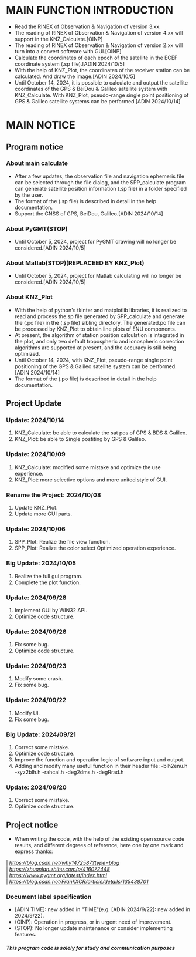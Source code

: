 # **MAIN FUNCTION INTRODUCTION**

* Read the RINEX of Observation & Navigation of version 3.xx.
* The reading of RINEX of Observation & Navigation of version 4.xx will support in the KNZ_Calculate.[OINP]
* The reading of RINEX of Observation & Navigation of version 2.xx will turn into a convert software with GUI.[OINP]
* Calculate the coordinates of each epoch of the satellite in the ECEF coordinate system (.sp file).[ADIN 2024/10/5]
* With the help of KNZ_Plot, the coordinates of the receiver station can be calculated. And draw the image.[ADIN 2024/10/5]
* Until October 14, 2024, it is possible to calculate and output the satellite coordinates of the GPS & BeiDou & Galileo satellite system with KNZ_Calculate. With KNZ_Plot, pseudo-range single point positioning of GPS & Galileo satellite systems can be performed.[ADIN 2024/10/14]  

# MAIN NOTICE

## Program notice
  ### About main calculate
  * After a few updates, the observation file and navigation ephemeris file can be selected through the file dialog, and the SPP_calculate program can generate satellite position information (.sp file) in a folder specified by the user.
  * The format of the (.sp file) is described in detail in the help documentation.
  * Support the GNSS of GPS, BeiDou, Galileo.[ADIN 2024/10/14]
  ### About PyGMT(STOP)
  * Until October 5, 2024, project for PyGMT drawing will no longer be considered.[ADIN 2024/10/5]    
  ### About Matlab(STOP)(REPLACEED BY KNZ_Plot)
  * Until October 5, 2024, project for Matlab calculating will no longer be considered.[ADIN 2024/10/5] 
  ### About KNZ_Plot
  * With the help of python's tkinter and matplotlib libraries, it is realized to read and process the.sp file generated by SPP_calculate and generate the (.po file) in the (.sp file) sibling directory. The generated.po file can be processed by KNZ_Plot to obtain line plots of ENU components.
  * At present, the algorithm of station position calculation is integrated in the plot, and only two default tropospheric and ionospheric correction algorithms are supported at present, and the accuracy is still being optimized.
  * Until October 14, 2024, with KNZ_Plot, pseudo-range single point positioning of the GPS & Galileo satellite system can be performed.[ADIN 2024/10/14]
  * The format of the (.po file) is described in detail in the help documentation.
## Project Update

### Update: 2024/10/14
1. KNZ_Calculate: be able to calculate the sat pos of GPS & BDS & Galileo.
2. KNZ_Plot: be able to Single postiting by GPS & Galileo.

### Update: 2024/10/09
1. KNZ_Calculate: modified some mistake and optimize the use experience.
2. KNZ_Plot: more selective options and more united style of GUI.

### Rename the Project: 2024/10/08
1. Update KNZ_Plot.
2. Update more GUI parts.

### Update: 2024/10/06
1. SPP_Plot: Realize the file view function.
2. SPP_Plot: Realize the color select Optimized operation experience.

### Big Update: 2024/10/05
1. Realize the full gui program.
2. Complete the plot function.

### Update: 2024/09/28
1. Implement GUI by WIN32 API.
2. Optimize code structure.

### Update: 2024/09/26
1. Fix some bug.
2. Optimize code structure.

### Update: 2024/09/23
1. Modify some crash.
2. Fix some bug.

### Update: 2024/09/22
1. Modify UI.
2. Fix some bug.

### Big Update: 2024/09/21
1. Correct some mistake.
2. Optimize code structure.
3. Improve the function and operation logic of software input and output.
4. Adding and modify many useful function in their header file:
-blh2enu.h
-xyz2blh.h
-rahcal.h
-deg2dms.h
-degRrad.h

### Update: 2024/09/20
1. Correct some mistake.
2. Optimize code structure.


## Project notice
* When writing the code, with the help of the existing open source code results, and different degrees of reference, here one by one mark and express thanks:  

| *https://blog.csdn.net/why1472587?type=blog*   
| *https://zhuanlan.zhihu.com/p/416072448*                   
| *https://www.pygmt.org/latest/index.html*                  
| *https://blog.csdn.net/FrankXCR/article/details/135438701*

###  Document label specification
* [ADIN TIME]: new added in "TIME"(e.g. [ADIN 2024/9/22]: new added in 2024/9/22).
* (OINP): Operation in progress, or in urgent need of improvement.
* (STOP): No longer update maintenance or consider implementing features.
  
#### *This program code is solely for study and communication purposes* ####
